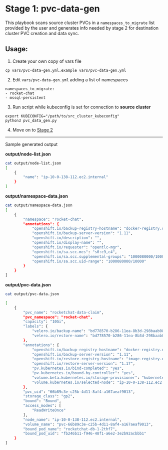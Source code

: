 # Stage 1: pvc-data-gen

This playbook scans source cluster PVCs in a `namespaces_to_migrate` list provided by the user and generates info needed by stage 2 for destination cluster PVC creation and data sync.

## Usage:

1. Create your own copy of vars file 
```
cp vars/pvc-data-gen.yml.example vars/pvc-data-gen.yml
```

2. Edit `vars/pvc-data-gen.yml` adding a list of namespaces
```
namespaces_to_migrate:
- rocket-chat
- mssql-persistent
```

3. Run script while kubeconfig is set for connection to **source cluster**
```
export KUBECONFIG="/path/to/src_cluster_kubeconfig"
python3 pvc_data_gen.py 
```

4. Move on to [Stage 2](../2_pvc_destination_gen)

---

Sample generated output


**output/node-list.json**
```bash
cat output/node-list.json
[
    {
        "name": "ip-10-0-138-112.ec2.internal"
    }
]
```

**output/namespace-data.json**
```bash
cat output/namespace-data.json
[
    {
        "namespace": "rocket-chat",
        "annotations": {
            "openshift.io/backup-registry-hostname": "docker-registry.default.svc:5000",
            "openshift.io/backup-server-version": "1.11",
            "openshift.io/description": "",
            "openshift.io/display-name": "",
            "openshift.io/requester": "opentlc-mgr",
            "openshift.io/sa.scc.mcs": "s0:c9,c4",
            "openshift.io/sa.scc.supplemental-groups": "1000080000/10000",
            "openshift.io/sa.scc.uid-range": "1000080000/10000"
        }
    }
]
```

**output/pvc-data.json**
```bash
cat output/pvc-data.json  

[
    {
        "pvc_name": "rocketchat-data-claim",
        "pvc_namespace": "rocket-chat",
        "capacity": "10Gi",
        "labels": {
            "velero.io/backup-name": "bd778570-b286-11ea-8b3d-298baab088b3-f9mrj",
            "velero.io/restore-name": "bd778570-b286-11ea-8b3d-298baab088b3-rhz9q"
        },
        "annotations": {
            "openshift.io/backup-registry-hostname": "docker-registry.default.svc:5000",
            "openshift.io/backup-server-version": "1.11",
            "openshift.io/restore-registry-hostname": "image-registry.openshift-image-registry.svc:5000",
            "openshift.io/restore-server-version": "1.17",
            "pv.kubernetes.io/bind-completed": "yes",
            "pv.kubernetes.io/bound-by-controller": "yes",
            "volume.beta.kubernetes.io/storage-provisioner": "kubernetes.io/aws-ebs",
            "volume.kubernetes.io/selected-node": "ip-10-0-138-112.ec2.internal"
        },
        "pvc_uid": "66b89c3e-c25b-4d11-8af4-a167aeaf9013",
        "storage_class": "gp2",
        "bound": "Bound",
        "access_modes": [
            "ReadWriteOnce"
        ],
        "node_name": "ip-10-0-138-112.ec2.internal",
        "volume_name": "pvc-66b89c3e-c25b-4d11-8af4-a167aeaf9013",
        "bound_pod_name": "rocketchat-db-1-2thf7",
        "bound_pod_uid": "fb246b11-f946-48f1-a6e2-3e2b92acbbb1"
    }
]
```
